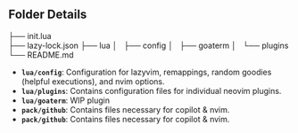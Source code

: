 ## Folder Details

├── init.lua<br>
├── lazy-lock.json
├── lua
│   ├── config
│   ├── goaterm
│   └── plugins
└── README.md


- **`lua/config`**: Configuration for lazyvim, remappings, random goodies (helpful executions), and nvim options.
- **`lua/plugins`**: Contains configuration files for individual neovim plugins.
- **`lua/goaterm`**: WIP plugin 
- **`pack/github`**: Contains files necessary for copilot & nvim.
- **`pack/github`**: Contains files necessary for copilot & nvim.


